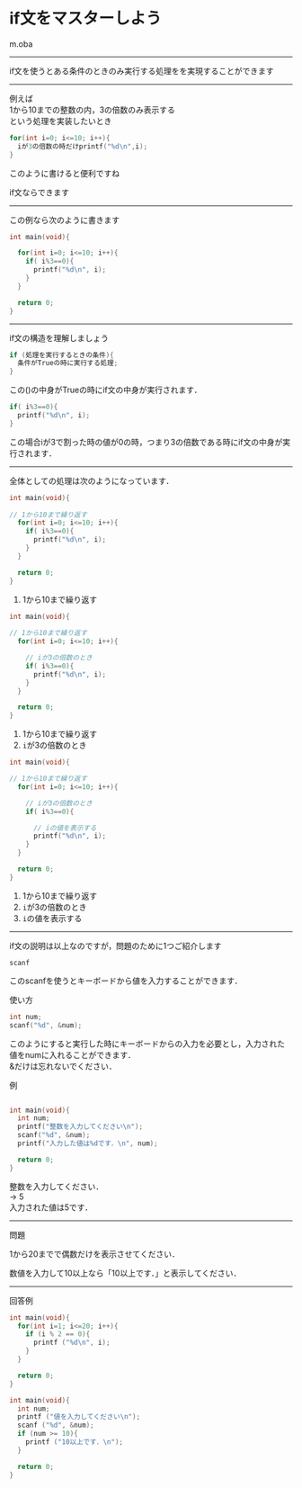 # if文をマスターしよう
m.oba

---

if文を使うとある条件のときのみ実行する処理をを実現することができます

---

例えば<br>
1から10までの整数の内，3の倍数のみ表示する<br>
という処理を実装したいとき

>>>

```c
for(int i=0; i<=10; i++){
  iが3の倍数の時だけprintf("%d\n",i);
}
```

このように書けると便利ですね

>>>

if文ならできます

---

この例なら次のように書きます

>>>

```c
int main(void){

  for(int i=0; i<=10; i++){
    if( i%3==0){
      printf("%d\n", i);
    }
  }

  return 0;
}
```

---

if文の構造を理解しましょう

>>>

```c
if (処理を実行するときの条件){
  条件がTrueの時に実行する処理;
}
```
この()の中身がTrueの時にif文の中身が実行されます．

>>>

```c
if( i%3==0){
  printf("%d\n", i);
}

```
この場合iが3で割った時の値が0の時，つまり3の倍数である時にif文の中身が実行されます．

---

全体としての処理は次のようになっています．

>>>

```c
int main(void){
  
// 1から10まで繰り返す
  for(int i=0; i<=10; i++){
    if( i%3==0){
      printf("%d\n", i);
    }
  }

  return 0;
}
```
1. 1から10まで繰り返す

>>>

```c
int main(void){
  
// 1から10まで繰り返す
  for(int i=0; i<=10; i++){

    // iが3の倍数のとき
    if( i%3==0){
      printf("%d\n", i);
    }
  }

  return 0;
}
```
1. 1から10まで繰り返す
2. `i`が3の倍数のとき

>>>

```c
int main(void){

// 1から10まで繰り返す
  for(int i=0; i<=10; i++){

    // iが3の倍数のとき
    if( i%3==0){

      // iの値を表示する
      printf("%d\n", i);
    }
  }

  return 0;
}
```
1. 1から10まで繰り返す
2. `i`が3の倍数のとき
3. `i`の値を表示する

---

if文の説明は以上なのですが，問題のために1つご紹介します

>>>

`scanf`

>>>

このscanfを使うとキーボードから値を入力することができます．

>>>

使い方

```c
int num;
scanf("%d", &num);
```

このようにすると実行した時にキーボードからの入力を必要とし，入力された値をnumに入れることができます．<br>
&だけは忘れないでください．

>>>

例

```c

int main(void){
  int num;
  printf("整数を入力してください\n");
  scanf("%d", &num);
  printf("入力した値は%dです．\n", num);

  return 0;
}
```

整数を入力してください．<br>
-> 5<br>
入力された値は5です．<br>


---

問題

>>>

1から20までで偶数だけを表示させてください．

>>>

数値を入力して10以上なら「10以上です．」と表示してください．


---

回答例

>>>

```c
int main(void){
  for(int i=1; i<=20; i++){
    if (i % 2 == 0){
      printf ("%d\n", i);
    }
  }

  return 0;
}
```

>>>

```c
int main(void){
  int num;
  printf ("値を入力してください\n");
  scanf ("%d", &num);
  if (num >= 10){
    printf ("10以上です．\n");
  }

  return 0;
}
```


